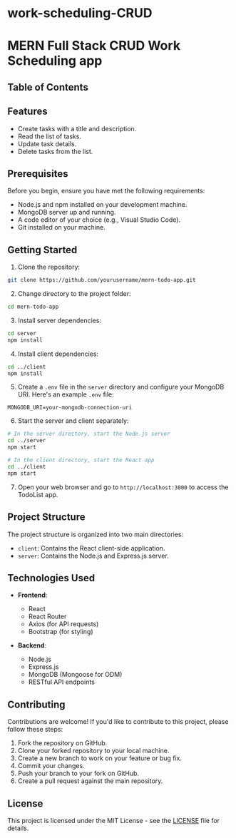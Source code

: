 # work-scheduling-CRUD
# MERN Full Stack CRUD Work Scheduling app


## Table of Contents


## Features

- Create tasks with a title and description.
- Read the list of tasks.
- Update task details.
- Delete tasks from the list.

## Prerequisites

Before you begin, ensure you have met the following requirements:

- Node.js and npm installed on your development machine.
- MongoDB server up and running.
- A code editor of your choice (e.g., Visual Studio Code).
- Git installed on your machine.

## Getting Started

1. Clone the repository:

```bash
git clone https://github.com/yourusername/mern-todo-app.git
```

2. Change directory to the project folder:

```bash
cd mern-todo-app
```

3. Install server dependencies:

```bash
cd server
npm install
```

4. Install client dependencies:

```bash
cd ../client
npm install
```

5. Create a `.env` file in the `server` directory and configure your MongoDB URI. Here's an example `.env` file:

```env
MONGODB_URI=your-mongodb-connection-uri
```

6. Start the server and client separately:

```bash
# In the server directory, start the Node.js server
cd ../server
npm start

# In the client directory, start the React app
cd ../client
npm start
```

7. Open your web browser and go to `http://localhost:3000` to access the TodoList app.

## Project Structure

The project structure is organized into two main directories:

- `client`: Contains the React client-side application.
- `server`: Contains the Node.js and Express.js server.

## Technologies Used

- **Frontend**:
  - React
  - React Router
  - Axios (for API requests)
  - Bootstrap (for styling)

- **Backend**:
  - Node.js
  - Express.js
  - MongoDB (Mongoose for ODM)
  - RESTful API endpoints

## Contributing

Contributions are welcome! If you'd like to contribute to this project, please follow these steps:

1. Fork the repository on GitHub.
2. Clone your forked repository to your local machine.
3. Create a new branch to work on your feature or bug fix.
4. Commit your changes.
5. Push your branch to your fork on GitHub.
6. Create a pull request against the main repository.

## License

This project is licensed under the MIT License - see the [LICENSE](LICENSE) file for details.
